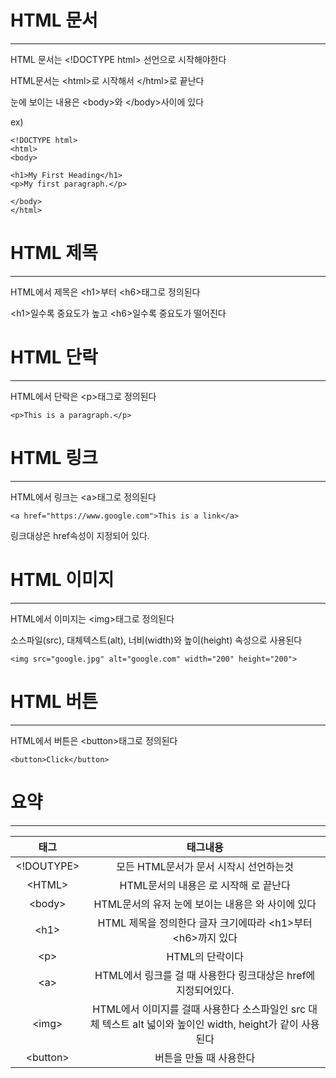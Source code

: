 # HTML 문서
----------------

HTML 문서는 \<!DOCTYPE html> 선언으로 시작해야한다 

HTML문서는 \<html>로 시작해서 \</html>로 끝난다

눈에 보이는 내용은 \<body>와 \</body>사이에 있다

ex)
```
<!DOCTYPE html>
<html>
<body>

<h1>My First Heading</h1>
<p>My first paragraph.</p>

</body>
</html>
```

# HTML 제목
------------

HTML에서 제목은 \<h1>부터 \<h6>태그로 정의된다

\<h1>일수록 중요도가 높고 \<h6>일수록 중요도가 떨어진다

# HTML 단락
--------------

HTML에서 단락은 \<p>태그로 정의된다

```
<p>This is a paragraph.</p>
```

# HTML 링크
--------------

HTML에서 링크는 \<a>태그로 정의된다

```
<a href="https://www.google.com">This is a link</a>
```

링크대상은 href속성이 지정되어 있다.

# HTML 이미지
-----------------

HTML에서 이미지는 \<img>태그로 정의된다

소스파일(src), 대체텍스트(alt), 너비(width)와 높이(height) 속성으로 사용된다

```
<img src="google.jpg" alt="google.com" width="200" height="200">
```

# HTML 버튼
----------------

HTML에서 버튼은 \<button>태그로 정의된다

```
<button>Click</button>
```

# 요약
-----------------

| 태그| 태그내용 |
|:---:|:---:|
|<!DOUTYPE> | 모든 HTML문서가 문서 시작시 선언하는것 |
| \<HTML> | HTML문서의 내용은 <HTML>로 시작해 </HTML>로 끝난다|
| \<body> | HTML문서의 유저 눈에 보이는 내용은 <body>와 </body>사이에 있다|
| \<h1> | HTML 제목을 정의한다 글자 크기에따라 \<h1>부터 \<h6>까지 있다|
|\<p> | HTML의 단락이다|
|\<a>| HTML에서 링크를 걸 때 사용한다 링크대상은 href에 지정되어있다.|
|\<img>|HTML에서 이미지를 걸때 사용한다 소스파일인 src 대체 텍스트 alt 넓이와 높이인 width, height가 같이 사용된다|
|\<button>| 버튼을 만들 때 사용한다|
